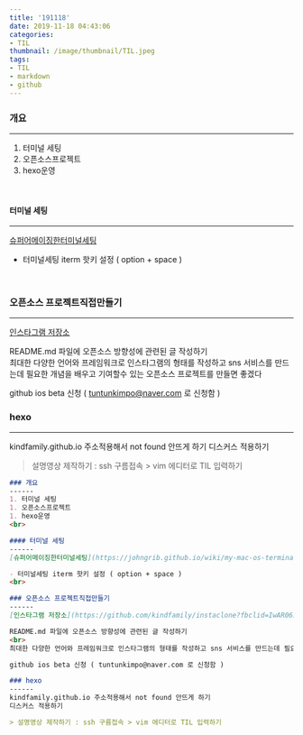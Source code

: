 ```yaml
---
title: '191118'
date: 2019-11-18 04:43:06
categories:
- TIL
thumbnail: /image/thumbnail/TIL.jpeg
tags: 
- TIL
- markdown
- github
---
```

### 개요
------
1. 터미널 세팅
1. 오픈소스프로젝트
1. hexo운영
<br>

#### 터미널 세팅
------
[슈퍼어메이징한터미널세팅](https://johngrib.github.io/wiki/my-mac-os-terminal/?fbclid=IwAR2QRRoeZv6L2sMbwmecLI5xJRObKmFHwxPmQ8OqR06w31Q8LcIpRijIfVs)

- 터미널세팅 iterm 핫키 설정 ( option + space )
<br>

### 오픈소스 프로젝트직접만들기
------
[인스타그램 저장소](https://github.com/kindfamily/instaclone?fbclid=IwAR0653zdkx_dh7QHBbeGtNGi0CzFs7EyEUMdDeSIxl_uUTDODAR4LuI4tik)

README.md 파일에 오픈소스 방향성에 관련된 글 작성하기
<br>
최대한 다양한 언어와 프레임워크로 인스타그램의 형태를 작성하고 sns 서비스를 만드는데 필요한 개념을 배우고 기여할수 있는 오픈소스 프로젝트를 만들면 좋겠다

github ios beta 신청 ( tuntunkimpo@naver.com 로 신청함 )

### hexo 
------
kindfamily.github.io 주소적용해서 not found 안뜨게 하기
디스커스 적용하기

> 설명영상 제작하기 : ssh 구름접속 > vim 에디터로 TIL 입력하기

```markdown
### 개요
------
1. 터미널 세팅
1. 오픈소스프로젝트
1. hexo운영
<br>

#### 터미널 세팅
------
[슈퍼어메이징한터미널세팅](https://johngrib.github.io/wiki/my-mac-os-terminal/?fbclid=IwAR2QRRoeZv6L2sMbwmecLI5xJRObKmFHwxPmQ8OqR06w31Q8LcIpRijIfVs)

- 터미널세팅 iterm 핫키 설정 ( option + space )
<br>

### 오픈소스 프로젝트직접만들기
------
[인스타그램 저장소](https://github.com/kindfamily/instaclone?fbclid=IwAR0653zdkx_dh7QHBbeGtNGi0CzFs7EyEUMdDeSIxl_uUTDODAR4LuI4tik)

README.md 파일에 오픈소스 방향성에 관련된 글 작성하기
<br>
최대한 다양한 언어와 프레임워크로 인스타그램의 형태를 작성하고 sns 서비스를 만드는데 필요한 개념을 배우고 기여할수 있는 오픈소스 프로젝트를 만들면 좋겠다

github ios beta 신청 ( tuntunkimpo@naver.com 로 신청함 )

### hexo 
------
kindfamily.github.io 주소적용해서 not found 안뜨게 하기
디스커스 적용하기

> 설명영상 제작하기 : ssh 구름접속 > vim 에디터로 TIL 입력하기


```



